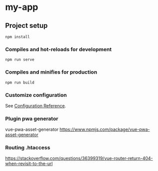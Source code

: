 # my-app

## Project setup
```
npm install
```

### Compiles and hot-reloads for development
```
npm run serve
```

### Compiles and minifies for production
```
npm run build
```

### Customize configuration
See [Configuration Reference](https://cli.vuejs.org/config/).

### Plugin pwa generator
vue-pwa-asset-generator
https://www.npmjs.com/package/vue-pwa-asset-generator

### Routing .htaccess 
https://stackoverflow.com/questions/36399319/vue-router-return-404-when-revisit-to-the-url
